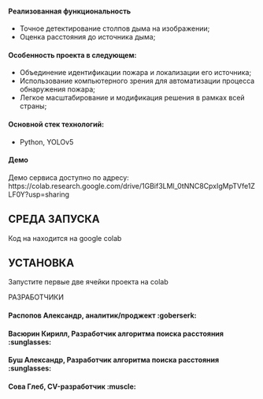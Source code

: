 <h4>Реализованная функциональность</h4>
<ul>
    <li>Точное детектирование столпов дыма на изображении;</li>
    <li>Оценка расстояния до источника дыма;</li>
</ul> 
<h4>Особенность проекта в следующем:</h4>
<ul>
 <li>Объединение идентификации пожара и локализации его источника;</li>
 <li>Использование компьютерного зрения для автоматизации процесса обнаружения пожара;</li>
 <li>Легкое масштабирование и модификация решения в рамках всей страны;</li>  
 </ul>
<h4>Основной стек технологий:</h4>
<ul>
    <li>Python, YOLOv5</li>
 </ul>
<h4>Демо</h4>
<p>Демо сервиса доступно по адресу: https://colab.research.google.com/drive/1GBif3LMl_0tNNC8CpxIgMpTVfe1ZLF0Y?usp=sharing </p>


СРЕДА ЗАПУСКА
------------
Код на находится на google colab


УСТАНОВКА
------------
Запустите первые две ячейки проекта на colab

РАЗРАБОТЧИКИ

<h4>Распопов Александр,  аналитик/проджект :goberserk: </h4>

<h4>Васюрин Кирилл, Разработчик алгоритма поиска расстояния :sunglasses: </h4>

<h4>Буш Александр, Разработчик алгоритма поиска расстояния :sunglasses: </h4>

<h4>Сова Глеб, CV-разработчик :muscle: </h4>
